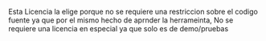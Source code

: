 Esta Licencia la elige porque no se requiere una restriccion sobre el codigo fuente ya que por el mismo hecho de aprnder la herrameinta,
No se requiere una licencia en especial ya que solo es de demo/pruebas
